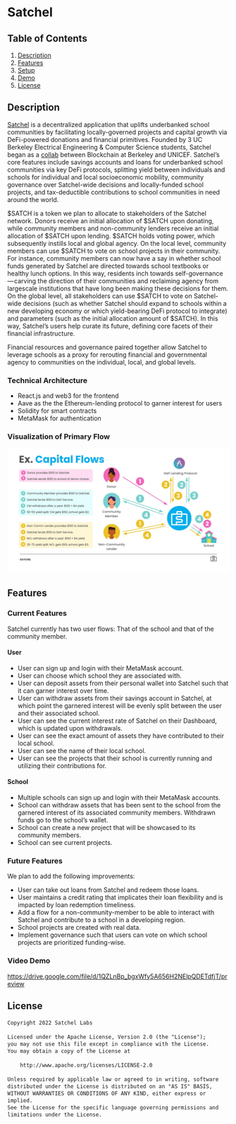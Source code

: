 # Satchel

## Table of Contents

1. [Description](#Description)
2. [Features](#Features)
3. [Setup](#Setup)
4. [Demo](#Demo)
5. [License](#License)

## Description

[Satchel](http://satchel.finance) is a decentralized application that uplifts underbanked school communities by facilitating locally-governed projects and capital growth via DeFi-powered donations and financial primitives. Founded by 3 UC Berkeley Electrical Engineering & Computer Science students, Satchel began as a [collab](https://www.unicef.org/innovation/stories/generating-income-benefit-communities) between Blockchain at Berkeley and UNICEF. Satchel’s core features include savings accounts and loans for underbanked school communities via key DeFi protocols, splitting yield between individuals and schools for individual and local socioeconomic mobility, community governance over Satchel-wide decisions and locally-funded school projects, and tax-deductible contributions to school communities in need around the world.

$SATCH is a token we plan to allocate to stakeholders of the Satchel network. Donors receive an initial allocation of $SATCH upon donating, while community members and non-community lenders receive an initial allocation of $SATCH upon lending. $SATCH holds voting power, which subsequently instills local and global agency. On the local level, community members can use $SATCH to vote on school projects in their community. For instance, community members can now have a say in whether school funds generated by Satchel are directed towards school textbooks or healthy lunch options. In this way, residents inch towards self-governance — carving the direction of their communities and reclaiming agency from largescale institutions that have long been making these decisions for them. On the global level, all stakeholders can use $SATCH to vote on Satchel-wide decisions (such as whether Satchel should expand to schools within a new developing economy or which yield-bearing DeFi protocol to integrate) and parameters (such as the initial allocation amount of $SATCH). In this way, Satchel’s users help curate its future, defining core facets of their financial infrastructure.

Financial resources and governance paired together allow Satchel to leverage schools as a proxy for rerouting financial and governmental agency to communities on the individual, local, and global levels.

### Technical Architecture

- React.js and web3 for the frontend
- Aave as the the Ethereum-lending protocol to garner interest for users
- Solidity for smart contracts
- MetaMask for authentication

### Visualization of Primary Flow

![Flow](flow.jpg)

## Features

### Current Features

Satchel currently has two user flows: That of the school and that of the community member.

#### User

- User can sign up and login with their MetaMask account.
- User can choose which school they are associated with.
- User can deposit assets from their personal wallet into Satchel such that it can garner interest over time.
- User can withdraw assets from their savings account in Satchel, at which point the garnered interest will be evenly split between the user and their associated school.
- User can see the current interest rate of Satchel on their Dashboard, which is updated upon withdrawals.
- User can see the exact amount of assets they have contributed to their local school.
- User can see the name of their local school.
- User can see the projects that their school is currently running and utilizing their contributions for.

#### School

- Multiple schools can sign up and login with their MetaMask accounts.
- School can withdraw assets that has been sent to the school from the garnered interest of its associated community members. Withdrawn funds go to the school’s wallet.
- School can create a new project that will be showcased to its community members.
- School can see current projects.

### Future Features

We plan to add the following improvements:

- User can take out loans from Satchel and redeem those loans.
- User maintains a credit rating that implicates their loan flexibility and is impacted by loan redemption timeliness.
- Add a flow for a non-community-member to be able to interact with Satchel and contribute to a school in a developing region.
- School projects are created with real data.
- Implement governance such that users can vote on which school projects are prioritized funding-wise.

### Video Demo

https://drive.google.com/file/d/1QZLnBp_bgxWfy5A656H2NElpQDETdfjT/preview

## License

    Copyright 2022 Satchel Labs

    Licensed under the Apache License, Version 2.0 (the "License");
    you may not use this file except in compliance with the License.
    You may obtain a copy of the License at

        http://www.apache.org/licenses/LICENSE-2.0

    Unless required by applicable law or agreed to in writing, software
    distributed under the License is distributed on an "AS IS" BASIS,
    WITHOUT WARRANTIES OR CONDITIONS OF ANY KIND, either express or implied.
    See the License for the specific language governing permissions and
    limitations under the License.
